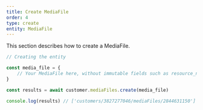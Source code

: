 ```yaml
---
title: Create MediaFile
order: 4
type: create
entity: MediaFile
---
```


This section describes how to create a MediaFile.

```javascript
// Creating the entity

const media_file = {
    // Your MediaFile here, without immutable fields such as resource_name
}

const results = await customer.mediaFiles.create(media_file)

console.log(results) // ['customers/3827277046/mediaFiles/2844631150']
```
